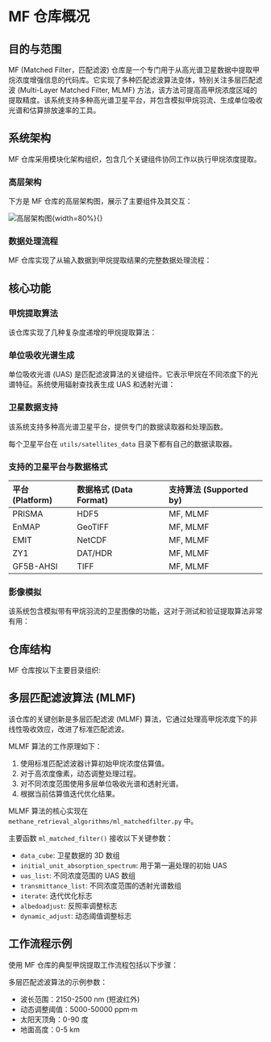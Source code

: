 # MF 仓库概况

## 目的与范围

MF (Matched Filter，匹配滤波) 仓库是一个专门用于从高光谱卫星数据中提取甲烷浓度增强信息的代码库。它实现了多种匹配滤波算法变体，特别关注多层匹配滤波 (Multi-Layer Matched Filter, MLMF) 方法，该方法可提高高甲烷浓度区域的提取精度。该系统支持多种高光谱卫星平台，并包含模拟甲烷羽流、生成单位吸收光谱和估算排放速率的工具。

## 系统架构

MF 仓库采用模块化架构组织，包含几个关键组件协同工作以执行甲烷浓度提取。

### 高层架构

下方是 MF 仓库的高层架构图，展示了主要组件及其交互：

![高层架构图](./images/overview-1.png){width=80%}{}

### 数据处理流程

MF 仓库实现了从输入数据到甲烷提取结果的完整数据处理流程：

## 核心功能

### 甲烷提取算法

该仓库实现了几种复杂度递增的甲烷提取算法：

### 单位吸收光谱生成

单位吸收光谱 (UAS) 是匹配滤波算法的关键组件。它表示甲烷在不同浓度下的光谱特征。系统使用辐射查找表生成 UAS 和透射光谱：

### 卫星数据支持

该系统支持多种高光谱卫星平台，提供专门的数据读取器和处理函数。

每个卫星平台在 `utils/satellites_data` 目录下都有自己的数据读取器。

### 支持的卫星平台与数据格式

| 平台 (Platform) | 数据格式 (Data Format) | 支持算法 (Supported by) |
|:---|:---|:---|
| PRISMA | HDF5 | MF, MLMF |
| EnMAP | GeoTIFF | MF, MLMF |
| EMIT | NetCDF | MF, MLMF |
| ZY1 | DAT/HDR | MF, MLMF |
| GF5B-AHSI | TIFF | MF, MLMF |

### 影像模拟

该系统包含模拟带有甲烷羽流的卫星图像的功能，这对于测试和验证提取算法非常有用：

## 仓库结构

MF 仓库按以下主要目录组织:


## 多层匹配滤波算法 (MLMF)

该仓库的关键创新是多层匹配滤波 (MLMF) 算法，它通过处理高甲烷浓度下的非线性吸收效应，改进了标准匹配滤波。

MLMF 算法的工作原理如下：

1. 使用标准匹配滤波器计算初始甲烷浓度估算值。
2. 对于高浓度像素，动态调整处理过程。
3. 对不同浓度范围使用多层单位吸收光谱和透射光谱。
4. 根据当前估算值迭代优化结果。

MLMF 算法的核心实现在 `methane_retrieval_algorithms/ml_matchedfilter.py` 中。

主要函数 `ml_matched_filter()` 接收以下关键参数：

- `data_cube`: 卫星数据的 3D 数组
- `initial_unit_absorption_spectrum`: 用于第一遍处理的初始 UAS
- `uas_list`: 不同浓度范围的 UAS 数组
- `transmittance_list`: 不同浓度范围的透射光谱数组
- `iterate`: 迭代优化标志
- `albedoadjust`: 反照率调整标志
- `dynamic_adjust`: 动态阈值调整标志

## 工作流程示例

使用 MF 仓库的典型甲烷提取工作流程包括以下步骤：

多层匹配滤波算法的示例参数：

- 波长范围：2150-2500 nm (短波红外)
- 动态调整阈值：5000-50000 ppm·m
- 太阳天顶角：0-90 度
- 地面高度：0-5 km
